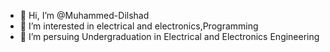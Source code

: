- 👋 Hi, I’m @Muhammed-Dilshad
- 👀 I’m interested in electrical and electronics,Programming 
- 🌱 I’m persuing Undergraduation in Electrical and Electronics Engineering
